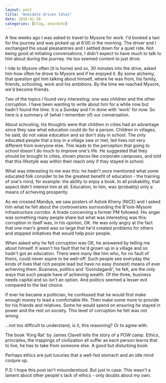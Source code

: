```yaml
---
layout: post
title: "Anecdote driven tales"
date: 2016-01-30
categories: [blog, anecdote]
---
```


A few weeks ago I was asked to travel to Mysore for work. I'd booked a taxi for the journey and was picked up at 6:00 in the morning. The driver and I exchanged the usual pleasantries and I settled down for a quiet ride. Not being good at initiating conversations, I didn't expect to have much to talk to him about during the journey. He too seemed content to just drive.

I ride to Mysore often (it is home) and so, 30 minutes into the drive, asked him how often he drove to Mysore and if he enjoyed it. By some alchemy, that question got him talking about himself, where he was from, his family, friends, schooling, work and his ambitions. By the time we reached Mysore, we'd become friends. 

Two of the topics I found very interesting; one was children and the other corruption. I have been wanting to write about him for a while now but hadn't found the time. It is a Sunday and I'm done with 'work' for now. So here is a summary of (what I remember of) our conversation.

About schooling, his thoughts were that children in cities had an advantage since they saw what education could do for a person. Children in villages, he said, do not value education and so don't stay in school. The only educated people that a boy in a village saw or met, led lives not very different from everyone else. This leads to the perception that going to school doesn't do much to improve one's life. He suggested that they should be brought to cities, shown places like corporate campuses, and told that this lifestyle was within their reach only if they stayed in school. 

What was interesting to me was this: he hadn't once mentioned what some educated folk consider to be the greatest benefit of education - the training of one's mind, for example: the ability to enjoy a book. In all probability, that aspect didn't interest him at all. Education, to him, was (probably) only a means of achieving prosperity.

As we crossed Mandya, we saw posters of Ashok Kheny (NICE) and I asked him what he felt about the controversies surrounding the B'lore-Mysore infrastructure corridor. A tirade concerning a former PM followed. His anger was something many people share but what was interesting was this: corruption in itself was, in his opinion, OK. He was only angry at the fact that one man's greed was so large that he'd created problems for others and stopped initiatives that would help poor people. 

When asked why he felt corruption was OK, he answered by telling me about himself. It wasn't his fault that he'd grown up in a village and so hadn't got an education. There were many like him who, for no fault of theirs, could never aspire to be well-off. Such people see everyday the kinds of lives that rich people lead but have no easy (honest) means of ever achieving them. Business, politics and 'Goondagardi', he felt, are the only ways that such people have of achieving wealth. Of the three, business needs capital and so isn't an option. And politics seemed a lesser evil compared to the last choice. 

If ever he became a politician, he confessed that he would first make enough money to lead a comfortable life. Then make some more to provide for his friends and relatives. Some he would spend on ensuring he stayed in power and the rest on society. This level of corruption he felt was not wrong.

...not too difficult to understand, is it, this reasoning? Or to agree with. 

The book 'King Rat' by James Clavell tells the story of a POW camp. Ethics, principles, the trappings of civilization all suffer as each person learns that to live, he has to take from someone else. A good but disturbing book.

Perhaps ethics are just luxuries that a well-fed stomach and an idle mind conjure up.

P.S: I hope this post isn't misunderstood. But just in case: This wasn't a lament about other people's lack of ethics - only doubts about my own.